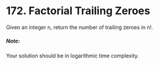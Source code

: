 # 172. Factorial Trailing Zeroes
Given an integer n, return the number of trailing zeroes in n!.

##### Note:

Your solution should be in logarithmic time complexity.
